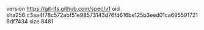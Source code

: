 version https://git-lfs.github.com/spec/v1
oid sha256:c3aa4f78c572abf51e98573143d76fd616be125b3eed01ca6955917216df7434
size 8481
